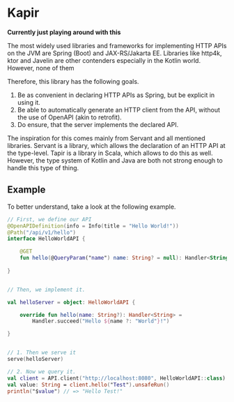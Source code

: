 # Kapir

**Currently just playing around with this**

The most widely used libraries and frameworks for implementing HTTP
APIs on the JVM are Spring (Boot) and JAX-RS/Jakarta EE.  Libraries
like http4k, ktor and Javelin are other contenders especially in the
Kotlin world. However, none of them

Therefore, this library has the following goals.

1. Be as convenient in declaring HTTP APIs as Spring, but be explicit
   in using it.
2. Be able to automatically generate an HTTP client from the API,
   without the use of OpenAPI (akin to retrofit).
3. Do ensure, that the server implements the declared API.

The inspiration for this comes mainly from Servant and all mentioned
libraries. Servant is a library, which allows the declaration of an
HTTP API at the type-level. Tapir is a library in Scala, which allows
to do this as well. However, the type system of Kotlin and Java are
both not strong enough to handle this type of thing.

## Example

To better understand, take a look at the following example.

```kotlin
// First, we define our API
@OpenAPIDefinition(info = Info(title = "Hello World!"))
@Path("/api/v1/hello")
interface HelloWorldAPI {

    @GET
    fun hello(@QueryParam("name") name: String? = null): Handler<String>
    
}


// Then, we implement it.

val helloServer = object: HelloWorldAPI {

    override fun hello(name: String?): Handler<String> =
        Handler.succeed("Hello ${name ?: "World"}!")

}


// 1. Then we serve it
serve(helloServer)

// 2. Now we query it.
val client = API.client("http://localhost:8080", HelloWorldAPI::class)
val value: String = client.hello("Test").unsafeRun()
println("$value") // => "Hello Test!"
```


[tapir]: https://github.com/softwaremill/tapir
